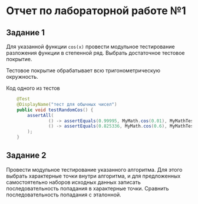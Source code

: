 # Отчет по лабораторной работе №1
## Задание 1

Для указанной функции `cos(x)` провести модульное тестирование разложения функции в степенной ряд. Выбрать достаточное тестовое покрытие.

Тестовое покрытие обрабатывает всю тригонометрическую окружность.

Код одного из тестов

````java
    @Test
    @DisplayName("тест для обычных чисел")
    public void testRandomCos() {
        assertAll(
                () -> assertEquals(0.99995, MyMath.cos(0.01), MyMathTest.accuracy),
                () -> assertEquals(0.825336, MyMath.cos(0.6), MyMathTest.accuracy)
        );
    }
````



## Задание 2
Провести модульное тестирование указанного алгоритма. Для этого выбрать характерные точки внутри алгоритма, и для предложенных самостоятельно наборов исходных данных записать последовательность попадания в характерные точки. Сравнить последовательность попадания с эталонной.


